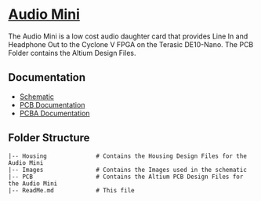 # [Audio Mini](https://fpga-open-speech-tools.github.io/audio_mini.html)
The Audio Mini is a low cost audio daughter card that provides Line In and Headphone Out to the Cyclone V FPGA on the Terasic DE10-Nano. The PCB Folder contains the Altium Design Files.

## Documentation
 - [Schematic](https://fpga-open-speech-tools-hardware.s3-us-west-2.amazonaws.com/Audio-Mini/Audio+Mini+1P1+Schematic.PDF)
 - [PCB Documentation](https://fpga-open-speech-tools-hardware.s3-us-west-2.amazonaws.com/Audio-Mini/Audio+Mini+1P1+PCB+Documentation.PDF)
 - [PCBA Documentation](https://fpga-open-speech-tools-hardware.s3-us-west-2.amazonaws.com/Audio-Mini/Audio+Mini+1P1+PCBA+Documentation.PDF)

## Folder Structure
    |-- Housing              # Contains the Housing Design Files for the Audio Mini
    |-- Images               # Contains the Images used in the schematic
    |-- PCB                  # Contains the Altium PCB Design Files for the Audio Mini
    |-- ReadMe.md            # This file